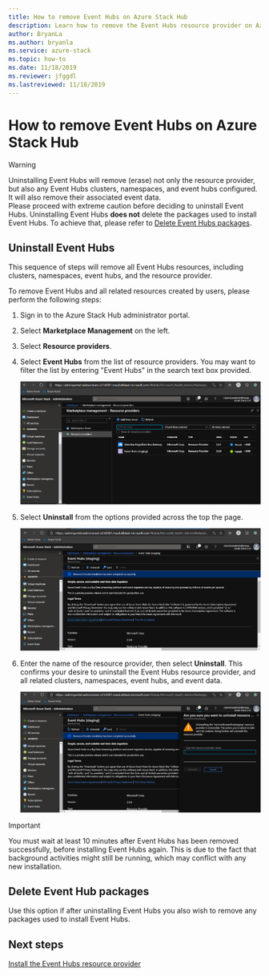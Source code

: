 ```yaml
---
title: How to remove Event Hubs on Azure Stack Hub
description: Learn how to remove the Event Hubs resource provider on Azure Stack Hub. 
author: BryanLa
ms.author: bryanla
ms.service: azure-stack
ms.topic: how-to
ms.date: 11/18/2019
ms.reviewer: jfggdl
ms.lastreviewed: 11/18/2019
---
```


# How to remove Event Hubs on Azure Stack Hub

> [!WARNING]
> Uninstalling Event Hubs will remove (erase) not only the resource provider, but also any Event Hubs clusters, namespaces, and event hubs configured. It will also remove their associated event data.  
> Please proceed with extreme caution before deciding to uninstall Event Hubs. 
> Uninstalling Event Hubs **does not** delete the packages used to install Event Hubs. To achieve that, please refer to [Delete Event Hubs packages](#delete-event-hub-packages).

## Uninstall Event Hubs

This sequence of steps will remove all Event Hubs resources, including clusters, namespaces, event hubs, and the resource provider.

To remove Event Hubs and all related resources created by users, please perform the following steps:

1. Sign in to the Azure Stack Hub administrator portal.
2. Select **Marketplace Management** on the left.
3. Select **Resource providers**.
4. Select **Event Hubs** from the list of resource providers. You may want to filter the list by entering "Event Hubs" in the search text box provided.

   [![Remove event hubs - step 1](media/event-hubs-rp-remove/1-uninstall.png)](media/event-hubs-rp-remove/1-uninstall.png)

5. Select **Uninstall** from the options provided across the top the page.

   [![Remove event hubs - step 2](media/event-hubs-rp-remove/2-uninstall.png)](media/event-hubs-rp-remove/1-uninstall.png)

6. Enter the name of the resource provider, then select **Uninstall**. This confirms your desire to uninstall the Event Hubs resource provider, and all related clusters, namespaces, event hubs, and event data.

   [![Remove event hubs - step 3](media/event-hubs-rp-remove/3-uninstall.png)](media/event-hubs-rp-remove/1-uninstall.png)

> [!IMPORTANT]
> You must wait at least 10 minutes after Event Hubs has been removed successfully, before installing Event Hubs again. This is due to the fact that background activities might still be running, which may conflict with any new installation.

## Delete Event Hub packages

Use this option if after uninstalling Event Hubs you also wish to remove any packages used to install Event Hubs. 

## Next steps

[Install the Event Hubs resource provider](event-hubs-rp-install.md)